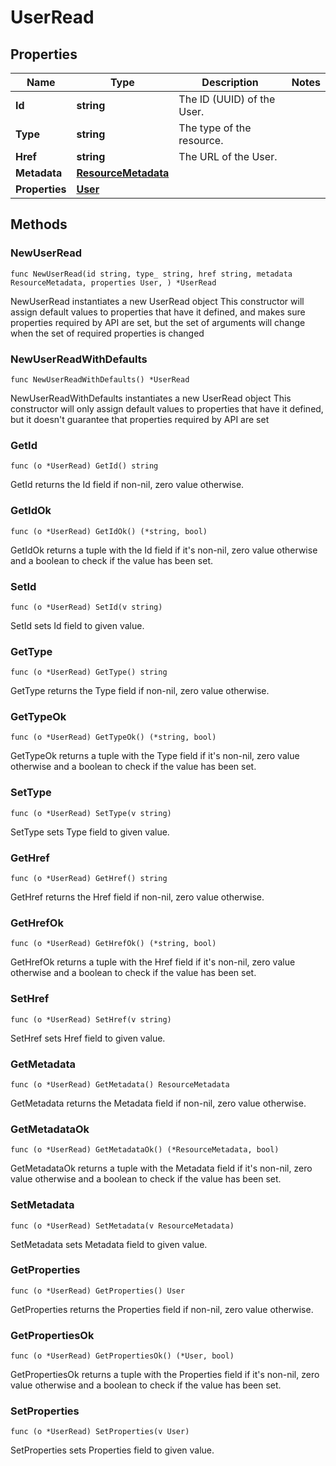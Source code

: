 # UserRead

## Properties

|Name | Type | Description | Notes|
|------------ | ------------- | ------------- | -------------|
|**Id** | **string** | The ID (UUID) of the User. | |
|**Type** | **string** | The type of the resource. | |
|**Href** | **string** | The URL of the User. | |
|**Metadata** | [**ResourceMetadata**](ResourceMetadata.md) |  | |
|**Properties** | [**User**](User.md) |  | |

## Methods

### NewUserRead

`func NewUserRead(id string, type_ string, href string, metadata ResourceMetadata, properties User, ) *UserRead`

NewUserRead instantiates a new UserRead object
This constructor will assign default values to properties that have it defined,
and makes sure properties required by API are set, but the set of arguments
will change when the set of required properties is changed

### NewUserReadWithDefaults

`func NewUserReadWithDefaults() *UserRead`

NewUserReadWithDefaults instantiates a new UserRead object
This constructor will only assign default values to properties that have it defined,
but it doesn't guarantee that properties required by API are set

### GetId

`func (o *UserRead) GetId() string`

GetId returns the Id field if non-nil, zero value otherwise.

### GetIdOk

`func (o *UserRead) GetIdOk() (*string, bool)`

GetIdOk returns a tuple with the Id field if it's non-nil, zero value otherwise
and a boolean to check if the value has been set.

### SetId

`func (o *UserRead) SetId(v string)`

SetId sets Id field to given value.


### GetType

`func (o *UserRead) GetType() string`

GetType returns the Type field if non-nil, zero value otherwise.

### GetTypeOk

`func (o *UserRead) GetTypeOk() (*string, bool)`

GetTypeOk returns a tuple with the Type field if it's non-nil, zero value otherwise
and a boolean to check if the value has been set.

### SetType

`func (o *UserRead) SetType(v string)`

SetType sets Type field to given value.


### GetHref

`func (o *UserRead) GetHref() string`

GetHref returns the Href field if non-nil, zero value otherwise.

### GetHrefOk

`func (o *UserRead) GetHrefOk() (*string, bool)`

GetHrefOk returns a tuple with the Href field if it's non-nil, zero value otherwise
and a boolean to check if the value has been set.

### SetHref

`func (o *UserRead) SetHref(v string)`

SetHref sets Href field to given value.


### GetMetadata

`func (o *UserRead) GetMetadata() ResourceMetadata`

GetMetadata returns the Metadata field if non-nil, zero value otherwise.

### GetMetadataOk

`func (o *UserRead) GetMetadataOk() (*ResourceMetadata, bool)`

GetMetadataOk returns a tuple with the Metadata field if it's non-nil, zero value otherwise
and a boolean to check if the value has been set.

### SetMetadata

`func (o *UserRead) SetMetadata(v ResourceMetadata)`

SetMetadata sets Metadata field to given value.


### GetProperties

`func (o *UserRead) GetProperties() User`

GetProperties returns the Properties field if non-nil, zero value otherwise.

### GetPropertiesOk

`func (o *UserRead) GetPropertiesOk() (*User, bool)`

GetPropertiesOk returns a tuple with the Properties field if it's non-nil, zero value otherwise
and a boolean to check if the value has been set.

### SetProperties

`func (o *UserRead) SetProperties(v User)`

SetProperties sets Properties field to given value.




